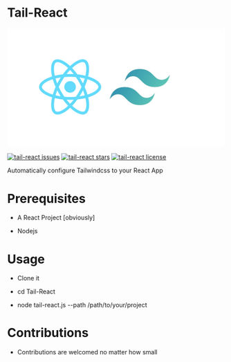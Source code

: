 # Tail-React

![](https://raw.githubusercontent.com/Inffinite/Tail-React/master/tail-react.png)

[![tail-react issues](https://img.shields.io/github/issues/Inffinite/Tail-React)](https://github.com/Inffinite/Tail-React)
[![tail-react stars](https://img.shields.io/github/stars/Inffinite/Tail-React)](https://github.com/Inffinite/Tail-React)
[![tail-react license](https://img.shields.io/github/license/Inffinite/Tail-React)](https://github.com/Inffinite/Tail-React)

Automatically configure Tailwindcss to your React App

# Prerequisites

* A React Project [obviously]

* Nodejs


# Usage

* Clone it

* cd Tail-React
 
* node tail-react.js --path /path/to/your/project

# Contributions

* Contributions are welcomed no matter how small
